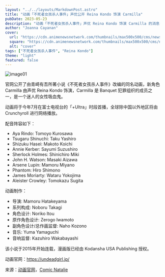 ```yaml
---
layout: "../../layouts/MarkdownPost.astro"
title: "动画「不死者女孩杀人事件」声优公开 Reina Kondo 饰演 Carmilla"
pubDate: 2023-05-23
description: "动画「不死者女孩杀人事件」声优 Reina Kondo 饰演 Carmilla 的消息公开。该作将于今年7月在富士电视台的「+Ultra」时段首播，全球除中国以外地区将由 Crunchyroll 进行网络播放。"
author: "Joanna Cayanan"
cover:
  url: "https://cdn.animenewsnetwork.com/thumbnails/max500x500/cms/news.6/198355/carmilla2.jpg"
  square: "https://cdn.animenewsnetwork.com/thumbnails/max500x500/cms/news.6/198355/carmilla2.jpg"
  alt: "cover"
tags: ["不死者女孩杀人事件", "Reina Kondo"]
theme: "light"
featured: false
---
```


![image01](https://cdn.animenewsnetwork.com/thumbnails/max500x500/cms/news.6/198355/carmilla1.jpg)

官网公开了由青崎有吾所著小说《不死者女孩杀人事件》改编的同名动画，新角色 Carmilla 由声优 Reina Kondo 饰演，Carmilla 是 Banquet 犯罪组织的成员之一，是一个迷人的女性吸血鬼。

动画将于今年7月在富士电视台的「+Ultra」时段首播，全球除中国以外地区将由 Crunchyroll 进行网络播放。

配音阵容如下：

- Aya Rindo: Tomoyo Kurosawa
- Tsugaru Shinuchi: Taku Yashiro
- Shizuku Hasei: Makoto Koichi
- Annie Kerber: Sayumi Suzushiro
- Sherlock Holmes: Shinichiro Miki
- John H. Watson: Masaki Aizawa
- Arsene Lupin: Mamoru Miyano
- Phantom: Hiro Shimono
- James Moriarty: Wataru Yokojima
- Aleister Crowley: Tomokazu Sugita

动画制作：

- 导演: Mamoru Hatakeyama
- 系列构成: Noboru Takagi
- 角色设计: Noriko Itou
- 原作角色设计: Zerogo Iwamoto
- 副角色设计/总作画监督: Naho Kozono
- 音乐: Yuma Yamaguchi
- 音响监督: Kazuhiro Wakabayashi

该小说于2015年开始连载，漫画版已经由 Kodansha USA Publishing 授权。

动画官网：<https://undeadgirl.jp/>

来源：[动画官网](https://undeadgirl.jp/news/list/230523_01.php)，[Comic Natalie](https://natalie.mu/comic/news/525729)